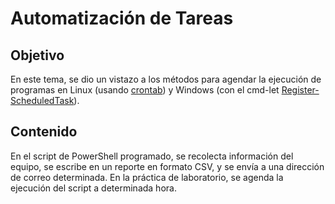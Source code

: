 # Automatización de Tareas
## Objetivo
En este tema, se dio un vistazo a los métodos para agendar la ejecución de programas en Linux (usando [crontab](https://www.ibm.com/docs/en/aix/7.2?topic=c-crontab-command)) y Windows (con el cmd-let [Register-ScheduledTask](https://learn.microsoft.com/en-us/powershell/module/scheduledtasks/register-scheduledtask?view=windowsserver2022-ps)).

## Contenido
En el script de PowerShell programado, se recolecta información del equipo, se escribe en un reporte en formato CSV, y se envía a una dirección de correo determinada. En la práctica de laboratorio, se agenda la ejecución del script a determinada hora.